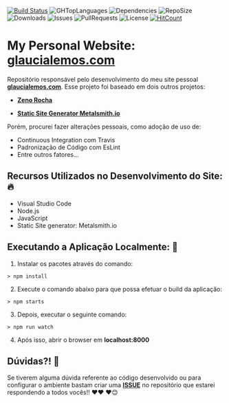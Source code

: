[![Build Status](https://travis-ci.org/glaucia86/glaucialemos.com.svg?branch=master)](https://travis-ci.org/glaucia86/glaucialemos.com)
![GHTopLanguages](https://img.shields.io/github/languages/top/glaucia86/glaucialemos.com.svg?colorB=gree)
![Dependencies](https://img.shields.io/david/glaucia86/glaucialemos.com.svg?style=flat)
![RepoSize](https://img.shields.io/github/repo-size/glaucia86/glaucialemos.com.svg?colorB=gree)
![Downloads](https://img.shields.io/github/downloads/glaucia86/glaucialemos.com/total.svg)
![Issues](https://img.shields.io/github/issues/glaucia86/glaucialemos.com.svg)
![PullRequests](https://img.shields.io/github/issues-pr/glaucia86/glaucialemos.com.svg)
![License](https://img.shields.io/github/license/glaucia86/glaucialemos.com.svg?colorB=gree)
[![HitCount](http://hits.dwyl.io/glaucia86/glaucialemos.com.svg)](http://hits.dwyl.io/glaucia86/glaucialemos.com)

# My Personal Website: [glaucialemos.com]()

Repositório responsável pelo desenvolvimento do meu site pessoal **[glaucialemos.com]()**.
Esse projeto foi baseado em dois outros projetos:

- **[Zeno Rocha](https://github.com/zenorocha/zenorocha.com)**

- **[Static Site Generator Metalsmith.io](https://github.com/segmentio/metalsmith/tree/master/examples/static-site)**

Porém, procurei fazer alterações pessoais, como adoção de uso de:

* Continuous Integration com Travis
* Padronização de Código com EsLint
* Entre outros fatores...

## Recursos Utilizados no Desenvolvimento do Site: 🔥

- Visual Studio Code
- Node.js
- JavaScript
- Static Site generator: Metalsmith.io

## Executando a Aplicação Localmente: 🚀

1. Instalar os pacotes através do comando:

```
> npm install
```

2. Execute o comando abaixo para que possa efetuar o build da aplicação:

```
> npm starts
```

3. Depois, executar o seguinte comando:

```
> npm run watch
```

4. Após isso, abrir o browser em **localhost:8000**

## Dúvidas?! 🚩

Se tiverem alguma dúvida referente ao código desenvolvido ou para configurar o ambiente bastam criar uma **[ISSUE](https://github.com/glaucia86/glaucialemos.com/issues)** no repositório que estarei respondendo a todos vocês!! ❤️❤️ ❤️😊


